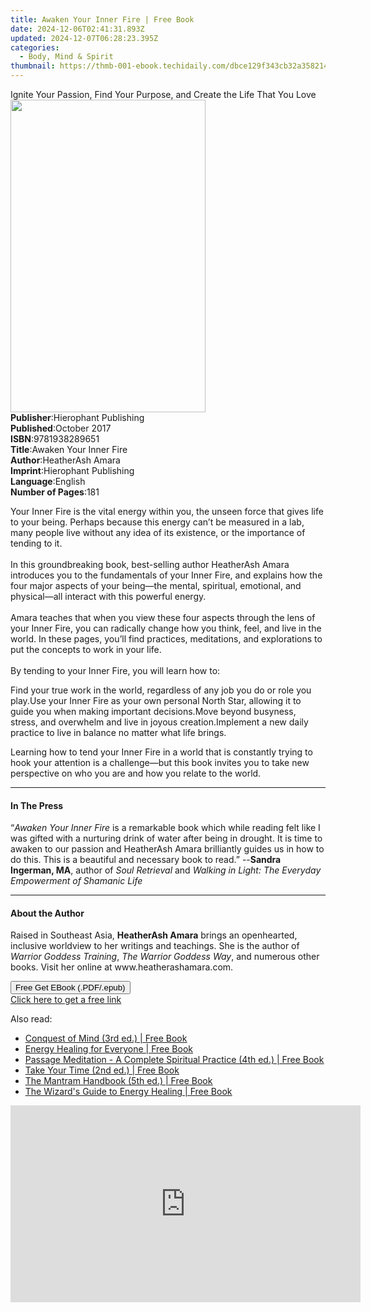 ```yaml
---
title: Awaken Your Inner Fire | Free Book
date: 2024-12-06T02:41:31.893Z
updated: 2024-12-07T06:28:23.395Z
categories:
  - Body, Mind & Spirit
thumbnail: https://thmb-001-ebook.techidaily.com/dbce129f343cb32a358214f3b8420d6b2e839f08a34b701e881fd0fc60f53cc3.jpg
---
```

<main id="book-container">
  <div class="flex flex-col">
    <div class="book-brief flex-1 py-6 px-4 sm:p-6 md:py-10 md:px-8">
      <!-- brief-->
      <div class="book-brief-main">
        Ignite Your Passion, Find Your Purpose, and Create the Life That You
        Love
      </div>
    </div>
    <div
      class="book-meta-info flex-1 grid gap-4 col-start-1 col-end-3 row-start-1 sm:mb-6 sm:grid-cols-4 lg:gap-6 lg:col-start-2 lg:row-end-6 lg:row-span-6 lg:mb-0"
    >
      <div
        class="book-meta-info-left place-content-center mt-4 p-4 text-sm leading-6 col-start-2 col-span-2 dark:text-slate-400"
      >
        <img
          class="w-full h-500 object-cover rounded-lg sm:h-255 sm:col-span-2 lg:col-span-full"
          src="https://img-001-ebook.techidaily.com/065747f6b6e069ff2dc3f334531d7dbcd6feff0767ed5648c9e104bf6d13011a.jpg"
          alt=""
          width="312"
          height="500"
        />
      </div>
      <div
        class="book-meta-info-right mt-2 col-start-1 row-start-2 col-span-3 self-center"
      >
        <!-- meta data  -->
        <div class="flex flex-col px-4 md:px-8">
          <div class="flex-1">
            <strong>Publisher</strong>:<span class="px-2"
              >Hierophant Publishing</span
            >
          </div>
          <div class="flex-1">
            <strong>Published</strong>:<span class="px-2">October 2017</span>
          </div>
          <div class="flex-1">
            <strong>ISBN</strong>:<span class="px-2">9781938289651</span>
          </div>
          <div class="flex-1">
            <strong>Title</strong>:<span class="px-2"
              >Awaken Your Inner Fire</span
            >
          </div>
          <div class="flex-1">
            <strong>Author</strong>:<span class="px-2">HeatherAsh Amara</span>
          </div>
          <div class="flex-1">
            <strong>Imprint</strong>:<span class="px-2"
              >Hierophant Publishing</span
            >
          </div>
          <div class="flex-1">
            <strong>Language</strong>:<span class="px-2">English</span>
          </div>
          <div class="flex-1">
            <strong>Number of Pages</strong>:<span class="px-2">181</span>
          </div>
        </div>
      </div>
    </div>
    <div class="book-description flex-1 py-6 px-4 sm:p-6 md:py-10 md:px-8">
      <div class="book-description-main">
        <div accordion-content="" id="description">
          <p>
            Your Inner Fire is the vital energy within you, the unseen force
            that gives life to your being. Perhaps because this energy can’t be
            measured in a lab, many people live without any idea of its
            existence, or the importance of tending to it.<br />
            &nbsp;<br />
            In this groundbreaking book, best-selling author HeatherAsh Amara
            introduces you to the fundamentals of your Inner Fire, and explains
            how the four major aspects of your being—the mental, spiritual,
            emotional, and physical—all interact with this powerful energy.<br />
            &nbsp;<br />
            Amara teaches that when you view these four aspects through the lens
            of your Inner Fire, you can radically change how you think, feel,
            and live in the world. In these pages, you’ll find practices,
            meditations, and explorations to put the concepts to work in your
            life.<br /><br />
            By tending to your Inner Fire, you will learn how to:
          </p>
          Find your true work in the world, regardless of any job you do or role
          you play.Use your Inner Fire as your own personal North Star, allowing
          it to guide you when making important decisions.Move beyond busyness,
          stress, and overwhelm and live in joyous creation.Implement a new
          daily practice to live in balance no matter what life brings.
          <p>
            Learning how to tend your Inner Fire in a world that is constantly
            trying to hook your attention is a challenge—but this book invites
            you to take new perspective on who you are and how you relate to the
            world.
          </p>
        </div>
        <div class="accordion-fader"></div>
      </div>
    </div>
    <div class="book-excerpts flex-1 py-6 px-4 sm:p-6 md:py-10 md:px-8">
      <!-- excerpts-->
      <div class="book-excerpts-main">
        <hr />
        <h4 class="placeholder placeholder-heading">
          <span>In The Press</span>
        </h4>
        <p>
          “<i>Awaken Your Inner Fire</i>&nbsp;is a remarkable book which while
          reading felt like I was gifted with a nurturing drink of water after
          being in drought. It is time to awaken to our passion and HeatherAsh
          Amara brilliantly guides us in how to do this. This is a beautiful and
          necessary book to read.” --<b>Sandra Ingerman, MA</b>, author
          of&nbsp;<i>Soul Retrieval</i>&nbsp;and&nbsp;<i
            >Walking in Light: The Everyday Empowerment of Shamanic Life</i
          >
        </p>
      </div>
    </div>
    <div class="book-about-author flex-1 py-6 px-4 sm:p-6 md:py-10 md:px-8">
      <!-- about author-->
      <div class="book-main-author-main">
        <hr />
        <h4 class="placeholder placeholder-heading">
          <span>About the Author</span>
        </h4>
        <p>
          Raised in Southeast Asia, <b>HeatherAsh Amara</b> brings an
          openhearted, inclusive worldview to her writings and teachings. She is
          the author of <i>Warrior Goddess Training</i>,
          <i>The Warrior Goddess Way</i>, and numerous other books. Visit her
          online at www.heatherashamara.com.
        </p>
      </div>
    </div>
    <div class="book-free-get flex-1 py-6 px-4 sm:p-6 md:py-10 md:px-8">
      <button
        id="btn-free-get"
        class="bg-blue-500 hover:bg-blue-700 text-white font-bold py-2 px-4 rounded"
      >
        Free Get EBook (.PDF/.epub)
      </button>
      <div id="countdown-display" class="px-2 text-lg mt-2"></div>
      <a
        id="free-link"
        class="hidden bg-blue-500 hover:bg-blue-700 text-white font-bold py-2 px-4 rounded"
        href="https://www.ebooks.com/en-us/book/95833766/awaken-your-inner-fire/heatherash-amara/"
        target="_blank"
        >Click here to get a free link</a
      >
    </div>
    <script>
      let countdownTime = 0;
      let countdownInterval = null;
      document
        .getElementById('btn-free-get')
        .addEventListener('click', startCountdown);
      function startCountdown() {
        countdownTime = new Date().getTime() + 60000 * 3;
        countdownInterval = setInterval(updateCountdown, 1000);
        document.getElementById('btn-free-get').disabled = true;
        document
          .getElementById('btn-free-get')
          .classList.add('bg-gray-500', 'cursor-not-allowed');
      }
      function updateCountdown() {
        let currentTime = new Date().getTime();
        let timeLeft = countdownTime - currentTime;
        let secondsLeft = Math.floor(timeLeft / 1000);
        document.getElementById('countdown-display').innerHTML =
          `Remaining time: ${secondsLeft} seconds.`;
        if (secondsLeft <= 0) {
          clearInterval(countdownInterval);
          document.getElementById('btn-free-get').classList.add('hidden');
          document.getElementById('free-link').classList.remove('hidden');
          document.getElementById('countdown-display').innerHTML = '';
        }
      }
    </script>
  </div>
</main>

<ins class="adsbygoogle"
      style="display:block"
      data-ad-client="ca-pub-7571918770474297"
      data-ad-slot="8358498916"
      data-ad-format="auto"
      data-full-width-responsive="true"></ins>
    

<span class="atpl-alsoreadstyle">Also read:</span>
<div><ul>
<li><a href="https://novels-ebooks.techidaily.com/96466868-9781586380489-conquest-of-mind-3rd-ed/"><u>Conquest of Mind (3rd ed.) | Free Book</u></a></li>
<li><a href="https://novels-ebooks.techidaily.com/96466885-9781939681201-energy-healing-for-everyone/"><u>Energy Healing for Everyone | Free Book</u></a></li>
<li><a href="https://novels-ebooks.techidaily.com/96466876-9781586381172-passage-meditation-a-complete-spiritual-practice-4th-ed/"><u>Passage Meditation - A Complete Spiritual Practice (4th ed.) | Free Book</u></a></li>
<li><a href="https://novels-ebooks.techidaily.com/96466864-9781586380960-take-your-time-2nd-ed/"><u>Take Your Time (2nd ed.) | Free Book</u></a></li>
<li><a href="https://novels-ebooks.techidaily.com/96466872-9781586380328-the-mantram-handbook-5th-ed/"><u>The Mantram Handbook (5th ed.) | Free Book</u></a></li>
<li><a href="https://novels-ebooks.techidaily.com/96466880-9781939681508-the-wizards-guide-to-energy-healing/"><u>The Wizard's Guide to Energy Healing | Free Book</u></a></li>
</ul></div>

<!-- affiliate ads begin -->
<iframe width="560" height="315" src="https://www.youtube.com/embed/aRMCbJxLuwE?si=E5sfJvoqkv1qCMWz" title="YouTube video player" frameborder="0" allow="accelerometer; autoplay; clipboard-write; encrypted-media; gyroscope; picture-in-picture; web-share" referrerpolicy="strict-origin-when-cross-origin" allowfullscreen></iframe>
<!-- affiliate ads end -->

